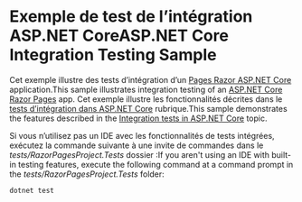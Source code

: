 # <a name="aspnet-core-integration-testing-sample"></a><span data-ttu-id="92405-101">Exemple de test de l’intégration ASP.NET Core</span><span class="sxs-lookup"><span data-stu-id="92405-101">ASP.NET Core Integration Testing Sample</span></span>

<span data-ttu-id="92405-102">Cet exemple illustre des tests d’intégration d’un [Pages Razor ASP.NET Core](https://docs.microsoft.com/aspnet/core/mvc/razor-pages) application.</span><span class="sxs-lookup"><span data-stu-id="92405-102">This sample illustrates integration testing of an [ASP.NET Core Razor Pages](https://docs.microsoft.com/aspnet/core/mvc/razor-pages) app.</span></span> <span data-ttu-id="92405-103">Cet exemple illustre les fonctionnalités décrites dans le [tests d’intégration dans ASP.NET Core](https://docs.microsoft.com/aspnet/core/test/integration-tests) rubrique.</span><span class="sxs-lookup"><span data-stu-id="92405-103">This sample demonstrates the features described in the [Integration tests in ASP.NET Core](https://docs.microsoft.com/aspnet/core/test/integration-tests) topic.</span></span>

<span data-ttu-id="92405-104">Si vous n’utilisez pas un IDE avec les fonctionnalités de tests intégrées, exécutez la commande suivante à une invite de commandes dans le *tests/RazorPagesProject.Tests* dossier :</span><span class="sxs-lookup"><span data-stu-id="92405-104">If you aren't using an IDE with built-in testing features, execute the following command at a command prompt in the *tests/RazorPagesProject.Tests* folder:</span></span>

```console
dotnet test
```
